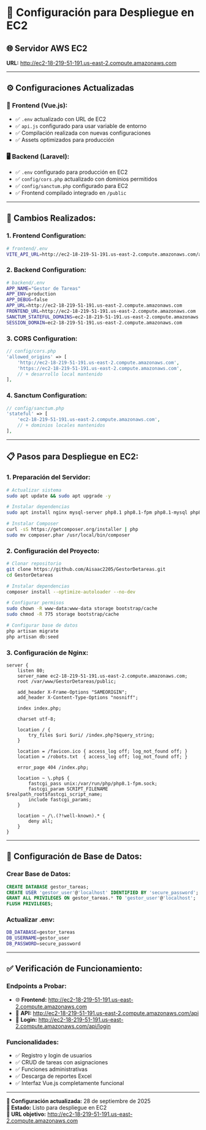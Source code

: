 # 🚀 Configuración para Despliegue en EC2

## 🌐 **Servidor AWS EC2**
**URL:** http://ec2-18-219-51-191.us-east-2.compute.amazonaws.com

---

## ⚙️ **Configuraciones Actualizadas**

### 📱 **Frontend (Vue.js):**
- ✅ `.env` actualizado con URL de EC2
- ✅ `api.js` configurado para usar variable de entorno
- ✅ Compilación realizada con nuevas configuraciones
- ✅ Assets optimizados para producción

### 🖥️ **Backend (Laravel):**
- ✅ `.env` configurado para producción en EC2
- ✅ `config/cors.php` actualizado con dominios permitidos
- ✅ `config/sanctum.php` configurado para EC2
- ✅ Frontend compilado integrado en `/public`

---

## 🔧 **Cambios Realizados:**

### 1. **Frontend Configuration:**
```bash
# frontend/.env
VITE_API_URL=http://ec2-18-219-51-191.us-east-2.compute.amazonaws.com/api
```

### 2. **Backend Configuration:**
```bash
# backend/.env
APP_NAME="Gestor de Tareas"
APP_ENV=production
APP_DEBUG=false
APP_URL=http://ec2-18-219-51-191.us-east-2.compute.amazonaws.com
FRONTEND_URL=http://ec2-18-219-51-191.us-east-2.compute.amazonaws.com
SANCTUM_STATEFUL_DOMAINS=ec2-18-219-51-191.us-east-2.compute.amazonaws.com
SESSION_DOMAIN=ec2-18-219-51-191.us-east-2.compute.amazonaws.com
```

### 3. **CORS Configuration:**
```php
// config/cors.php
'allowed_origins' => [
    'http://ec2-18-219-51-191.us-east-2.compute.amazonaws.com',
    'https://ec2-18-219-51-191.us-east-2.compute.amazonaws.com',
    // + desarrollo local mantenido
],
```

### 4. **Sanctum Configuration:**
```php
// config/sanctum.php
'stateful' => [
    'ec2-18-219-51-191.us-east-2.compute.amazonaws.com',
    // + dominios locales mantenidos
],
```

---

## 📋 **Pasos para Despliegue en EC2:**

### 1. **Preparación del Servidor:**
```bash
# Actualizar sistema
sudo apt update && sudo apt upgrade -y

# Instalar dependencias
sudo apt install nginx mysql-server php8.1 php8.1-fpm php8.1-mysql php8.1-xml php8.1-curl php8.1-mbstring php8.1-zip -y

# Instalar Composer
curl -sS https://getcomposer.org/installer | php
sudo mv composer.phar /usr/local/bin/composer
```

### 2. **Configuración del Proyecto:**
```bash
# Clonar repositorio
git clone https://github.com/Aisaac2205/GestorDetareas.git
cd GestorDetareas

# Instalar dependencias
composer install --optimize-autoloader --no-dev

# Configurar permisos
sudo chown -R www-data:www-data storage bootstrap/cache
sudo chmod -R 775 storage bootstrap/cache

# Configurar base de datos
php artisan migrate
php artisan db:seed
```

### 3. **Configuración de Nginx:**
```nginx
server {
    listen 80;
    server_name ec2-18-219-51-191.us-east-2.compute.amazonaws.com;
    root /var/www/GestorDetareas/public;

    add_header X-Frame-Options "SAMEORIGIN";
    add_header X-Content-Type-Options "nosniff";

    index index.php;

    charset utf-8;

    location / {
        try_files $uri $uri/ /index.php?$query_string;
    }

    location = /favicon.ico { access_log off; log_not_found off; }
    location = /robots.txt  { access_log off; log_not_found off; }

    error_page 404 /index.php;

    location ~ \.php$ {
        fastcgi_pass unix:/var/run/php/php8.1-fpm.sock;
        fastcgi_param SCRIPT_FILENAME $realpath_root$fastcgi_script_name;
        include fastcgi_params;
    }

    location ~ /\.(?!well-known).* {
        deny all;
    }
}
```

---

## 🔐 **Configuración de Base de Datos:**

### **Crear Base de Datos:**
```sql
CREATE DATABASE gestor_tareas;
CREATE USER 'gestor_user'@'localhost' IDENTIFIED BY 'secure_password';
GRANT ALL PRIVILEGES ON gestor_tareas.* TO 'gestor_user'@'localhost';
FLUSH PRIVILEGES;
```

### **Actualizar .env:**
```bash
DB_DATABASE=gestor_tareas
DB_USERNAME=gestor_user
DB_PASSWORD=secure_password
```

---

## ✅ **Verificación de Funcionamiento:**

### **Endpoints a Probar:**
- 🌐 **Frontend:** http://ec2-18-219-51-191.us-east-2.compute.amazonaws.com
- 🔌 **API:** http://ec2-18-219-51-191.us-east-2.compute.amazonaws.com/api
- 🔐 **Login:** http://ec2-18-219-51-191.us-east-2.compute.amazonaws.com/api/login

### **Funcionalidades:**
- ✅ Registro y login de usuarios
- ✅ CRUD de tareas con asignaciones
- ✅ Funciones administrativas
- ✅ Descarga de reportes Excel
- ✅ Interfaz Vue.js completamente funcional

---

**📅 Configuración actualizada:** 28 de septiembre de 2025  
**🎯 Estado:** Listo para despliegue en EC2  
**🔗 URL objetivo:** http://ec2-18-219-51-191.us-east-2.compute.amazonaws.com